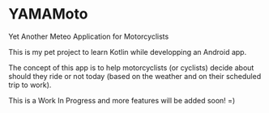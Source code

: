 # YAMAMoto
Yet Another Meteo Application for Motorcyclists

This is my pet project to learn Kotlin while developping an Android app.

The concept of this app is to help motorcyclists (or cyclists) decide about should they ride or not today (based on the weather and on their scheduled trip to work).

This is a Work In Progress and more features will be added soon! =)
